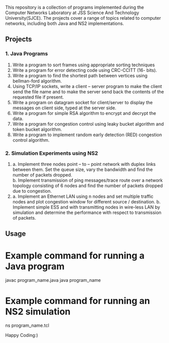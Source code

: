 This repository is a collection of programs implemented during the Computer Networks Laboratory at JSS Science And Technology University(SJCE). The projects cover a range of topics related to computer networks, including both Java and NS2 implementations.

## Projects

### 1. Java Programs

1. Write a program to sort frames using appropriate sorting techniques 
2. Write a program for error detecting code using CRC-CCITT (16- bits). 
3. Write a program to find the shortest path between vertices using bellman-ford algorithm.
4. Using TCP/IP sockets, write a client – server program to make the client send the file name and to make the server send back the contents of the requested file if present.
5. Write a program on datagram socket for client/server to display the messages on client side, typed at the server side.
6. Write a program for simple RSA algorithm to encrypt and decrypt the data.
7. Write a program for congestion control using leaky bucket algorithm
and token bucket algorithm.
8. Write a program to implement random early detection (RED)
congestion control algorithm.

### 2. Simulation Experiments using NS2

1. a. Implement three nodes point – to – point network with duplex links between them. Set the queue size, vary the bandwidth and find the number of packets dropped.  
   b. Implement transmission of ping messages/trace route over a network topology consisting of 6 nodes and find the number of packets dropped due to congestion.
2. a. Implement an Ethernet LAN using n nodes and set multiple traffic nodes and plot congestion window for different source / destination.
   b. Implement simple ESS and with transmitting nodes in wire-less LAN by simulation and determine the performance with respect to transmission of packets.

## Usage

# Example command for running a Java program
javac program_name.java
java program_name

# Example command for running an NS2 simulation
ns program_name.tcl

Happy Coding:)
